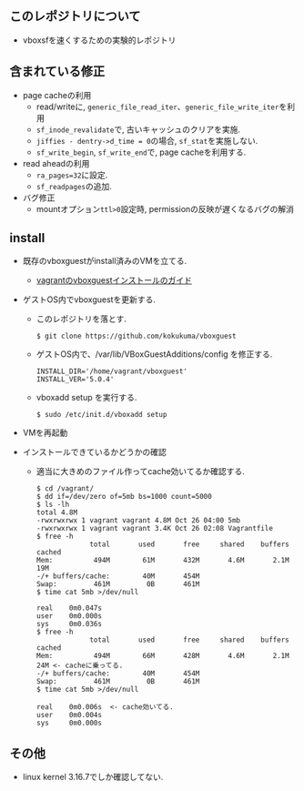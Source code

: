 ## このレポジトリについて
+ vboxsfを速くするための実験的レポジトリ

## 含まれている修正
+ page cacheの利用
  + read/writeに, `generic_file_read_iter`、`generic_file_write_iter`を利用 
  + `sf_inode_revalidate`で, 古いキャッシュのクリアを実施.
  + `jiffies - dentry->d_time = 0`の場合, `sf_stat`を実施しない.
  + `sf_write_begin`, `sf_write_end`で, page cacheを利用する.
+ read aheadの利用
  + `ra_pages=32`に設定.
  + `sf_readpages`の追加.
+ バグ修正
  + mountオプション`ttl>0`設定時, permissionの反映が遅くなるバグの解消

## install
+ 既存のvboxguestがinstall済みのVMを立てる.
  + [vagrantのvboxguestインストールのガイド](https://docs.vagrantup.com/v2/virtualbox/boxes.html)
+ ゲストOS内でvboxguestを更新する.
  + このレポジトリを落とす.
    ```
    $ git clone https://github.com/kokukuma/vboxguest
    ```
    
  + ゲストOS内で、/var/lib/VBoxGuestAdditions/config を修正する.
    ```
    INSTALL_DIR='/home/vagrant/vboxguest'
    INSTALL_VER='5.0.4'
    ```
    
  + vboxadd setup を実行する.
    ```
    $ sudo /etc/init.d/vboxadd setup
    ```
    
+ VMを再起動
+ インストールできているかどうかの確認
  + 適当に大きめのファイル作ってcache効いてるか確認する.
    ```
    $ cd /vagrant/
    $ dd if=/dev/zero of=5mb bs=1000 count=5000
    $ ls -lh
    total 4.8M
    -rwxrwxrwx 1 vagrant vagrant 4.8M Oct 26 04:00 5mb
    -rwxrwxrwx 1 vagrant vagrant 3.4K Oct 26 02:08 Vagrantfile
    $ free -h 
                 total       used       free     shared    buffers     cached
    Mem:          494M        61M       432M       4.6M       2.1M        19M
    -/+ buffers/cache:        40M       454M
    Swap:         461M         0B       461M
    $ time cat 5mb >/dev/null
    
    real    0m0.047s
    user    0m0.000s
    sys     0m0.036s
    $ free -h
                 total       used       free     shared    buffers     cached
    Mem:          494M        66M       428M       4.6M       2.1M        24M <- cacheに乗ってる.
    -/+ buffers/cache:        40M       454M
    Swap:         461M         0B       461M
    $ time cat 5mb >/dev/null
    
    real    0m0.006s  <- cache効いてる. 
    user    0m0.004s
    sys     0m0.000s
    ```

## その他
+ linux kernel 3.16.7でしか確認してない.
